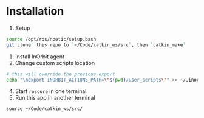 # Installation

1. Setup
```bash
source /opt/ros/noetic/setup.bash
git clone` this repo to `~/Code/catkin_ws/src`, then `catkin_make`
```
1. Install InOrbit agent
1. Change custom scripts location

```bash
# this will override the previous export
echo "\nexport INORBIT_ACTIONS_PATH=\"$(pwd)/user_scripts\"" >> ~/.inorbit/local/agent.env.sh
```
4. Start `roscore` in one terminal
1. Run this app in another terminal

```
source ~/Code/catkin_ws/src/
```
